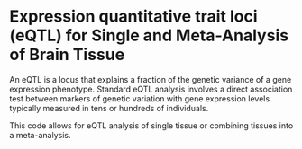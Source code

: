 # Expression quantitative trait loci (eQTL) for Single and Meta-Analysis of Brain Tissue         
                         
An eQTL is a locus that explains a fraction of the genetic variance of a gene expression phenotype. Standard eQTL analysis involves a direct association test between markers of genetic variation with gene expression levels typically measured in tens or hundreds of individuals.                 
                                   
This code allows for eQTL analysis of single tissue or combining tissues into a meta-analysis.                                  
               
          
                  
      
  
   
   
